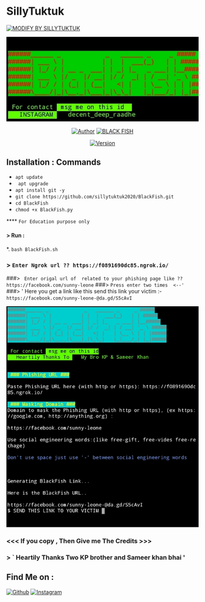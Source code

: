 # SillyTuktuk

<p align="left">
<a href="#"><img title="MODIFY BY SILLYTUKTUK " src="https://img.shields.io/badge/Sillytuktuk-Creations-yellowgreen?colorA=%23ff0000&colorB=%23017e40&style=for-the-badge"></a>
</p>
<p align="center">
<a href="#"><img title="Host" src="https://github.com/sillytuktuk2020/BlackFish/blob/master/Logo.jpg"></a>
</p>
<p align="center">
<a href="https://github.com/SillyTuktuk"><img title="Author" src="https://img.shields.io/badge/modify%20by-Sillytuktuk2020-yellowgreen?style=for-the-badge&logo=github"></a>
<a href="#"><img title="BLACK FISH" src="https://img.shields.io/badge/BlackFish-Hide%20you%20phishing%20link-orange?style=for-the-badge"></a>
</p>
<p align="center">
<a href="#"><img title="Version" src="https://img.shields.io/badge/Version%20-2.0.2-yellow re?style=flat-square"></a>
</p>

## Installation : Commands 

* `apt update`
* ` apt upgrade` 
* `apt install git -y`
* `git clone https://github.com/sillytuktuk2020/BlackFish.git `
* `cd BlackFish`
* ` chmod +x BlackFish.py `


**** ` For Education purpose only `


#### > Run : 
 *.      ` bash BlackFish.sh  `

### > ` Enter Ngrok url ?? https://f0891690dc85.ngrok.io/ `
###> ` Enter origal url of  related to your phishing page like ??https://facebook.com/sunny-leone` 
###> ` Press enter two times  <--' `<br>
###> ' Here you get a link like this send this link your victim :- `https://facebook.com/sunny-leone-@da.gd/S5cAvI`
<br>
<p align="center">
<img src="https://github.com/sillytuktuk2020/BlackFish/blob/master/IMG_20200911_133512.jpg"/>

### <<< If you copy , Then Give me The Credits >>>
### > ` Heartily Thanks Two KP brother and Sameer khan bhai '
## Find Me on :
[![Github](https://img.shields.io/badge/Github-Sillytuktuk2020-green?style=for-the-badge&logo=github)](https://github.com/sillytuktuk2020)
[![Instagram](https://img.shields.io/badge/IG-decent__deep__raadhe-yellowgreen?style=for-the-badge&logo=instagram)](https://www.instagram.com/decent_deep_raadhe)

